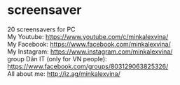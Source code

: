 # screensaver
20 screensavers for PC <br>
My Youtube: https://www.youtube.com/c/minkalexvina/ <br>
My Facebook: https://www.facebook.com/minkalexvina/ <br>
My Instagram: https://www.instagram.com/minkalexvina/ <br>
group Dân IT (only for VN people): https://www.facebook.com/groups/803129063825326/ <br>
All about me: http://iz.ag/minkalexvina/ <br>
